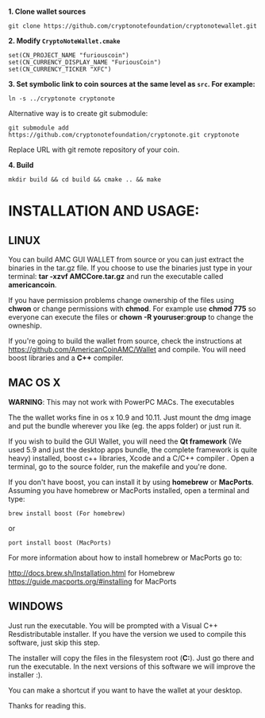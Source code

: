 **1. Clone wallet sources**

```
git clone https://github.com/cryptonotefoundation/cryptonotewallet.git
```

**2. Modify `CryptoNoteWallet.cmake`**
 
```
set(CN_PROJECT_NAME "furiouscoin")
set(CN_CURRENCY_DISPLAY_NAME "FuriousCoin")
set(CN_CURRENCY_TICKER "XFC")
```

**3. Set symbolic link to coin sources at the same level as `src`. For example:**

```
ln -s ../cryptonote cryptonote
```

Alternative way is to create git submodule:

```
git submodule add https://github.com/cryptonotefoundation/cryptonote.git cryptonote
```

Replace URL with git remote repository of your coin.

**4. Build**

```
mkdir build && cd build && cmake .. && make
```

# INSTALLATION AND USAGE:

## LINUX

You can build AMC GUI WALLET from source or you can just extract the binaries in the tar.gz file.
If you choose to use the binaries just type in your terminal: **tar -xzvf AMCCore.tar.gz** and run the executable called **americancoin**. 

 If you have permission problems change ownership of the files using **chwon** or change permissions with **chmod**. For example use **chmod 775** so everyone can execute the files or **chown -R youruser:group** to change the owneship.

If you're going to build the wallet from source, check the instructions at <https://github.com/AmericanCoinAMC/Wallet> and compile. You will need boost libraries and a **C++** compiler.



## MAC OS X

**WARNING**: This may not work with PowerPC MACs. The executables 

The the wallet works fine in os x 10.9 and 10.11. Just mount the dmg image and put the bundle wherever you like (eg. the apps folder) or just run it. 


If you wish to build the GUI Wallet, you will need the **Qt framework** (We used 5.9 and just the desktop apps bundle, the complete framework is quite heavy) installed, boost c++ libraries, Xcode and a C/C++ compiler . Open a terminal, go to the source folder, run the makefile and you're done. 

If you don't have boost, you can install it by using **homebrew** or **MacPorts**. Assuming you have homebrew or MacPorts installed, open a terminal and type: 

```
brew install boost (For homebrew)
```

or 

```
port install boost (MacPorts) 
```

For more information about how to install homebrew or MacPorts go to:

<http://docs.brew.sh/Installation.html> for Homebrew
<https://guide.macports.org/#installing> for MacPorts


## WINDOWS

Just run the executable. You will be prompted with a Visual C++ Resdistributable installer. If you have the version we used to compile this software, just skip this step. 

The installer will copy the files in the filesystem root (**C:**). Just go there and run the executable. In the next versions of this software we will improve the installer :).

You can make a shortcut if you want to have the wallet at your desktop.

Thanks for reading this.
